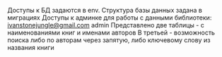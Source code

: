 ﻿Доступы к БД задаются в env.
Структура базы данных задана в миграциях
Доступы к админке для работы с данными библиотеки:
ivanstonejungle@gmail.com
admin
Представлено две таблицы - с наименованиями книг и именами авторов
В третьей - возможность поиска либо по авторам через запятую, либо  ключевому слову из названия книги